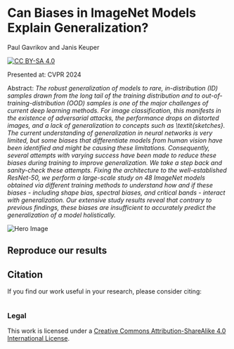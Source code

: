 # Can Biases in ImageNet Models Explain Generalization?
Paul Gavrikov and Janis Keuper

[![CC BY-SA 4.0][cc-by-sa-shield]][cc-by-sa]

Presented at: CVPR 2024

<!-- [Paper]() | [ArXiv]() | [HQ Poster]() | [Talk]() -->


Abstract: *The robust generalization of models to rare, in-distribution (ID) samples drawn from the long tail of the training distribution and to out-of-training-distribution (OOD) samples is one of the major challenges of current deep learning methods. For image classification, this manifests in the existence of adversarial attacks, the performance drops on distorted images, and a lack of generalization to concepts such as \textit{sketches}. The current understanding of generalization in neural networks is very limited, but some biases that differentiate models from human vision have been identified and might be causing these limitations. Consequently, several attempts with varying success have been made to reduce these biases during training to improve generalization. We take a step back and sanity-check these attempts. Fixing the architecture to the well-established ResNet-50, we perform a large-scale study on 48 ImageNet models obtained via different training methods to understand how and if these biases - including shape bias, spectral biases, and critical bands - interact with generalization. Our extensive study results reveal that contrary to previous findings, these biases are insufficient to accurately predict the generalization of a model holistically.*


[cc-by-sa]: http://creativecommons.org/licenses/by-sa/4.0/
[cc-by-sa-image]: https://licensebuttons.net/l/by-sa/4.0/88x31.png
[cc-by-sa-shield]: https://img.shields.io/badge/License-CC%20BY--SA%204.0-lightgrey.svg

![Hero Image]()


## Reproduce our results


## Citation 

If you find our work useful in your research, please consider citing:

```

```

### Legal
This work is licensed under a
[Creative Commons Attribution-ShareAlike 4.0 International License][cc-by-sa].
